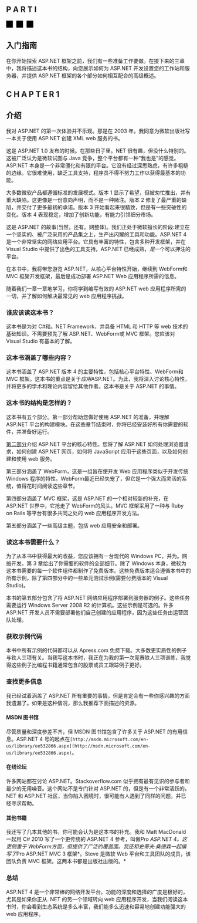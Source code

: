 ## P A R T I

![images](img/squ.jpg)

## 入门指南

在你开始探索 ASP.NET 框架之前，我们有一些准备工作要做。在接下来的三章中，我将描述这本书的结构，向您展示如何为 ASP.NET 开发设置您的工作站和服务器，并提供 ASP.NET 框架的各个部分如何相互配合的高级概述。

## C H A P T E R 1

## 介绍

我对 ASP.NET 的第一次体验并不乐观。那是在 2003 年，我同意为微软出版社写一本关于使用 ASP.NET 创建 XML web 服务的书。

这是 ASP.NET 1.0 发布的时候。在那些日子里。NET 很有趣，但没什么特别的。这被广泛认为是微软试图与 Java 竞争，整个平台都有一种“我也是”的感觉。ASP.NET 本身是一个非常僵化和有限的平台。它没有经过深思熟虑，有许多粗糙的边缘。它很难使用，缺乏工具支持，程序员不得不努力工作以获得最基本的功能。

大多数微软产品都遵循标准的发展模式。版本 1 显示了希望，但被匆忙推出，并有重大缺陷。这更像是一份意向声明，而不是一种赌注。版本 2 修复了最严重的缺陷，并交付了更多最初的承诺。版本 3 开始看起来很精致，但是有一些突破性的变化。版本 4 表现稳定，增加了创新功能，有能力引领细分市场。

这是 ASP.NET 的故事(当然，还有。网整体)。我们正处于微软擅长的阶段:建立在一个坚实的、被广泛采用的产品集之上，生产出闪耀的工具和功能。ASP.NET 4 是一个非常坚实的网络应用平台。它具有丰富的特性，包含多种开发框架，并在 Visual Studio 中提供了出色的工具支持。ASP.NET 已经成熟，*是*一个可以押注的平台。

在本书中，我将带您游览 ASP.NET，从核心平台特性开始，继续到 WebForm和 MVC 框架开发框架，最后是成功部署 ASP.NET Web 应用程序所需的信息。

随着我们一章一章地学习，你将学到编写有效的 ASP.NET web 应用程序所需的一切，并了解如何解决最常见的 web 应用程序挑战。

### 谁应该读这本书？

这本书是为对 C#和。NET Framework，并具备 HTML 和 HTTP 等 web 技术的基础知识。不需要预先了解 ASP.NET、WebForm或 MVC 框架。您应该对 Visual Studio 有基本的了解。

### 这本书涵盖了哪些内容？

这本书涵盖了 ASP.NET 版本 4 的主要特性，包括核心平台特性、WebForm和 MVC 框架。这本书的重点是关于*应用*ASP.NET。为此，我将深入讨论核心特性，并将更多的学术和理论内容留给其他作者。这本书是关于 ASP.NET 的事情。

### 这本书的结构是怎样的？

这本书有五个部分。第一部分帮助您做好使用 ASP.NET 的准备，并理解 ASP.NET 平台的构建模块。在这些章节结束时，你将已经安装好所有你需要的软件，并准备好运行。

[第二部分](04.html#p2)介绍 ASP.NET 平台的核心特性。您将了解 ASP.NET 如何处理浏览器请求，如何创建 ASP.NET 网页，如何将 JavaScript 应用于这些页面，以及如何创建和使用 web 服务。

第三部分涵盖了 WebForm，这是一组旨在使开发 Web 应用程序类似于开发传统 Windows 程序的特性。WebForm最近已经失宠了，但它是一个强大而灵活的系统，值得花时间阅读这些章节。

第四部分涵盖了 MVC 框架，这是 ASP.NET 的一个相对较新的补充，在 ASP.NET 世界中，它抢走了 WebForm的风头。MVC 框架采用了一种与 Ruby on Rails 等平台有很多共同之处的 web 应用程序开发方法。

第五部分涵盖了一些高级主题，包括 web 应用安全和部署。

### 读这本书需要什么？

为了从本书中获得最大的收益，您应该拥有一台现代的 Windows PC，并为。网络开发。第 3 章给出了你需要的软件的全部细节。除了 Windows 本身，微软为这本书需要的每一个软件组件都制作了免费版本。这些免费版本适合遵循本书中的所有示例，除了第四部分中的一些单元测试示例(需要付费版本的 Visual Studio)。

本书的第五部分包含了将 ASP.NET 网络应用程序部署到服务器的例子。这些任务需要运行 Windows Server 2008 R2 的计算机。这些示例是可选的。许多 ASP.NET 开发人员不需要部署他们自己创建的应用程序，因为这些任务由运营团队处理。

### 获取示例代码

本书中所有示例的代码都可以从 Apress.com 免费下载。大多数更实质性的例子与铁人三项有关。当我写这本书时，我正在为我的第一次竞赛铁人三项训练，我觉得这些例子比编程书籍通常包含的股票或员工跟踪例子更好。

### 查找更多信息

我已经试着涵盖了 ASP.NET 所有重要的事情，但是肯定会有一些你感兴趣的方面我遗漏了。如果是这种情况，那么我推荐下面描述的资源。

#### MSDN 图书馆

尽管质量和深度参差不齐，但 MSDN 图书馆包含了许多关于 ASP.NET 的有用信息。ASP.NET 4 号的起点在`[http://msdn.microsoft.com/en-us/library/ee532866.aspx](http://msdn.microsoft.com/en-us/library/ee532866.aspx)`。

#### 在线论坛

许多网站都在讨论 ASP.NET。Stackoverflow.com 似乎拥有最有见识的参与者和最少的无用噪音。这个网站不是专门针对 ASP.NET 的，但是有一个非常活跃的。NET 和 ASP.NET 社区，当你陷入困境时，很可能有人遇到了同样的问题，并已经寻求帮助。

#### 其他书籍

我还写了几本其他的书，你可能会认为是这本书的补充。我和 Matt MacDonald 一起用 C# 2010 写了一个更传统的 ASP.NET 4 参考，叫做*Pro ASP.NET 4。这更侧重于 WebForm方面，但提供了广泛的覆盖面。我还和史蒂夫·桑德森一起编写了*Pro ASP.NET MVC 3 框架*。Steve 是微软 Web 平台和工具团队的成员，该团队负责 MVC 框架。这两本书都是出版社出版的。*

### 总结

ASP.NET 4 是一个非常棒的网络开发平台。功能的深度和选择的广度是极好的，尤其是如果你正从. NET 的另一个领域转向 web 应用程序开发，当我们阅读这本书时，你会看到生态系统是多么丰富，我们能多么迅速和容易地创建功能强大的 web 应用程序。